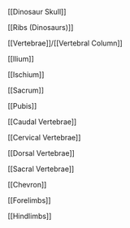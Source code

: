 [[Dinosaur Skull]]

[[Ribs (Dinosaurs)]]

[[Vertebrae]]/[[Vertebral Column]]

[[Ilium]]

[[Ischium]]

[[Sacrum]]

[[Pubis]]

[[Caudal Vertebrae]]

[[Cervical Vertebrae]]

[[Dorsal Vertebrae]]

[[Sacral Vertebrae]]

[[Chevron]]

[[Forelimbs]]

[[Hindlimbs]]

